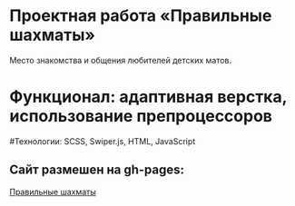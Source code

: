 # Проектная работа «Правильные шахматы»
Место знакомства и общения любителей детских матов.

# Функционал: адаптивная верстка, использование препроцессоров

#Технологии: SCSS, Swiper.js, HTML, JavaScript

## Сайт размешен на gh-pages:
[Правильные шахматы](https://zigfrei.github.io/RightChess/ "Ну что? Партейку?")
